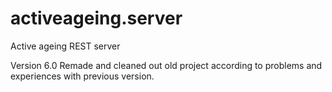 # activeageing.server
Active ageing REST server

Version 6.0
Remade and cleaned out old project according to problems and experiences with previous version.
